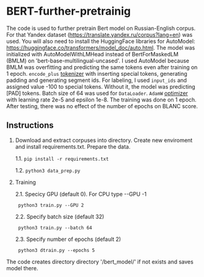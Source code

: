 # BERT-further-pretrainig 

The code is used to further pretrain Bert model on Russian-English corpus. For that Yandex dataset (https://translate.yandex.ru/corpus?lang=en) was used. You will also need to install the HuggingFace libraries for AutoModel: https://huggingface.co/transformers/model_doc/auto.html. The model was initialized with AutoModelWithLMHead instead of BertForMaskedLM (BMLM) on 'bert-base-multilingual-uncased'. I used AutoModel because BMLM was overfitting and predicting the same tokens even after training on 1 epoch. `encode_plus` [tokenizer](https://huggingface.co/transformers/main_classes/tokenizer.html) with inserting special tokens, generating padding and generating segment ids. For labeling, I used `input_ids` and assigned value -100 to special tokens. Without it, the model was predicting [PAD] tokens. Batch size of 64 was used for `DataLoader`. `AdamW` [optimizer](https://huggingface.co/transformers/main_classes/optimizer_schedules.html) with learning rate 2e-5 and epsilon 1e-8. The training was done on 1 epoch. After testing, there was no effect of the number of epochs on BLANC score.        


## Instructions

1. Download and extract corpuses into directory. Create new enviroment and install requirements.txt. Prepare the data.

   1.1. `pip install -r requirements.txt`
   
   1.2. `python3 data_prep.py`

2. Training

   2.1. Specicy GPU (default 0). For CPU type --GPU -1
   
        python3 train.py --GPU 2
      
      
   2.2. Specify batch size (default 32)
      
        python3 train.py --batch 64
      
   2.3. Specify number of epochs (default 2)
      
        python3 dtrain.py --epochs 5

The code creates directory directory '/bert_model/' if not exists and saves model there. 


